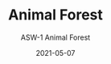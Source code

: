---
image_primary: "img/ASW-AnimalForest+Art.jpg"
image_secondary: "img/ASW+Animal+Forest+Interior.jpg"
subtitle: "ASW-1 Animal Forest"
tags: 
  - "Wall Coverings"
title: "Animal Forest"
href: "https://www.areaenvironments.com/order/animalforest"
designer: "Anna Walker"
category: "Wall Coverings"
manufacturer: "Area Environments"
slug: "/manufacturers/area-environments/wall-coverings/anna-walker-animal-forest"
date: "2021-05-07"
---